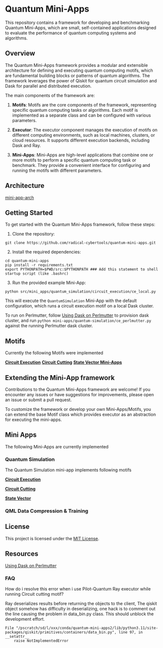 # Quantum Mini-Apps

This repository contains a framework for developing and benchmarking Quantum Mini-Apps, which are small, self-contained applications designed to evaluate the performance of quantum computing systems and algorithms.

## Overview

The Quantum Mini-Apps framework provides a modular and extensible architecture for defining and executing quantum computing motifs, which are fundamental building blocks or patterns of quantum algorithms. The framework leverages the power of Qiskit for quantum circuit simulation and Dask for parallel and distributed execution.

The main components of the framework are:

1. **Motifs**: Motifs are the core components of the framework, representing specific quantum computing tasks or algorithms. Each motif is implemented as a separate class and can be configured with various parameters.

2. **Executor**: The executor component manages the execution of motifs on different computing environments, such as local machines, clusters, or cloud resources. It supports different execution backends, including Dask and Ray.

3. **Mini-Apps**: Mini-Apps are high-level applications that combine one or more motifs to perform a specific quantum computing task or benchmark. They provide a convenient interface for configuring and running the motifs with different parameters.

Architecture
----

[mini-app-arch](https://github.com/radical-cybertools/quantum-mini-apps/files/14898257/mini-app-arch.1.pdf)


## Getting Started

To get started with the Quantum Mini-Apps framework, follow these steps:

1. Clone the repository:
```commandline
git clone https://github.com/radical-cybertools/quantum-mini-apps.git
```

2. Install the required dependencies:
```
cd quantum-mini-apps
pip install -r requirements.txt
export PYTHONPATH=$PWD/src:$PYTHONPATH ### Add this statement to shell startup script (like .bashrc)
```

3. Run the provided example Mini-App:

```commandline
python src/mini_apps/quantum_simulation/circuit_execution/ce_local.py
```

This will execute the `QuantumSimulation` Mini-App with the default configuration, which runs a circuit execution motif on a local Dask cluster.

To run on Perlmutter, follow [Using Dask on Perlmutter](https://gitlab.com/NERSC/nersc-notebooks/-/tree/main/perlmutter/dask#using-dask-on-perlmutter) to provision dask cluster, and run ```python mini-apps/quantum-simulation/ce_perlmutter.py``` against the running Perlmutter dask cluster.


## Motifs

Currently the following Motifs were implemented

[**Circuit Execution**](CircuitExecution.md)
[**Circuit Cutting**](CircuitCutting.md)
[**State Vector Mini-Apps**](StateVector.md)

## Extending the Mini-App framework
Contributions to the Quantum Mini-Apps framework are welcome! If you encounter any issues or have suggestions for improvements, please open an issue or submit a pull request.

To customize the framework or develop your own Mini-Apps/Motifs, you can extend the base Motif class which provides executor as an abstraction for executing the mini-apps. 


## Mini Apps
The following Mini-Apps are currently implemented

### Quantum Simulation
The Quantum Simulation mini-app implements following motifs

[**Circuit Execution**](CircuitExecution.md) 

[**Circuit Cutting**](CircuitCutting.md)

[**State Vector**](StateVector.md)

### QML Data Compression & Training


## License

This project is licensed under the [MIT License](LICENSE).


## Resources

[Using Dask on Perlmutter](https://gitlab.com/NERSC/nersc-notebooks/-/tree/main/perlmutter/dask#using-dask-on-perlmutter)

### FAQ

How do i resolve this error when i use Pilot-Quantum Ray executor while running Circuit cutting motif? 

Ray deserializes results before returning the objects to the client, The qiskit object somehow has difficulty in deserializing, one hack is to comment out the line causing the problem in data_bin.py class.   This should unblock the development effort.

```
File "/pscratch/sd/l/xxx/conda/quantum-mini-apps2/lib/python3.11/site-packages/qiskit/primitives/containers/data_bin.py", line 97, in __setattr__
    raise NotImplementedError

```

